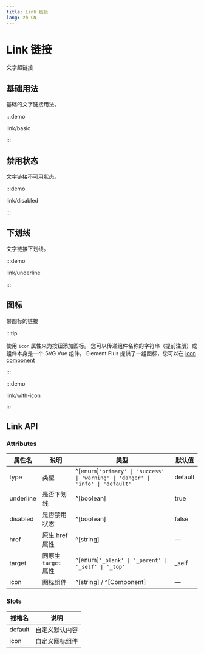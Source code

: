 ```yaml
---
title: Link 链接
lang: zh-CN
---
```


# Link 链接

文字超链接

## 基础用法

基础的文字链接用法。

:::demo

link/basic

:::

## 禁用状态

文字链接不可用状态。

:::demo

link/disabled

:::

## 下划线

文字链接下划线。

:::demo

link/underline

:::

## 图标

带图标的链接

:::tip

使用 `icon` 属性来为按钮添加图标。 您可以传递组件名称的字符串（提前注册）或组件本身是一个 SVG Vue 组件。 Element Plus 提供了一组图标，您可以在 [icon component](/zh-CN/component/icon)

:::

:::demo

link/with-icon

:::

## Link API

### Attributes

| 属性名       | 说明              | 类型                                                                                   | 默认值      |
| --------- | --------------- | ------------------------------------------------------------------------------------ | -------- |
| type      | 类型              | ^[enum]`'primary' \| 'success' \| 'warning' \| 'danger' \| 'info' \| 'default'` | default  |
| underline | 是否下划线           | ^[boolean]                                                                           | true     |
| disabled  | 是否禁用状态          | ^[boolean]                                                                           | false    |
| href      | 原生 href 属性      | ^[string]                                                                            | —        |
| target    | 同原生 `target `属性 | ^[enum]`'_blank' \| '_parent' \| '_self' \| '_top'`                               | \_self |
| icon      | 图标组件            | ^[string] / ^[Component]                                                             | —        |

### Slots

| 插槽名     | 说明      |
| ------- | ------- |
| default | 自定义默认内容 |
| icon    | 自定义图标组件 |
